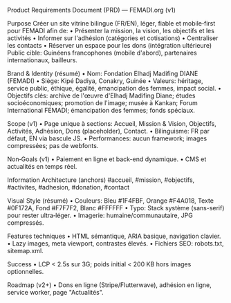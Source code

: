 Product Requirements Document (PRD) — FEMADI.org (v1)

Purpose
Créer un site vitrine bilingue (FR/EN), léger, fiable et mobile‑first pour FEMADI afin de:
• Présenter la mission, la vision, les objectifs et les activités
• Informer sur l'adhésion (catégories et cotisations)
• Centraliser les contacts
• Réserver un espace pour les dons (intégration ultérieure)
Public cible: Guinéens francophones (mobile d'abord), partenaires internationaux, bailleurs.

Brand & Identity (résumé)
• Nom: Fondation Elhadj Madifing DIANE (FEMADI)
• Siège: Kipé Dadiya, Conakry, Guinée
• Valeurs: héritage, service public, éthique, égalité, émancipation des femmes, impact social.
• Objectifs clés: archive de l'œuvre d'Elhadj Madifing Diane; études socioéconomiques; promotion de l'image; musée à Kankan; Forum International FEMADI; émancipation des femmes; fonds spéciaux.

Scope (v1)
• Page unique à sections: Accueil, Mission & Vision, Objectifs, Activités, Adhésion, Dons (placeholder), Contact.
• Bilinguisme: FR par défaut, EN via bascule JS.
• Performances: aucun framework; images compressées; pas de webfonts.

Non‑Goals (v1)
• Paiement en ligne et back-end dynamique.
• CMS et actualités en temps réel.

Information Architecture (anchors)
#accueil, #mission, #objectifs, #activites, #adhesion, #donation, #contact

Visual Style (résumé)
• Couleurs: Bleu #1F4FBF, Orange #F4A018, Texte #0F172A, Fond #F7F7F2, Blanc #FFFFFF
• Typo: Stack système (sans-serif) pour rester ultra‑léger.
• Imagerie: humaine/communautaire, JPG compressés.

Features techniques
• HTML sémantique, ARIA basique, navigation clavier.
• Lazy images, meta viewport, contrastes élevés.
• Fichiers SEO: robots.txt, sitemap.xml.

Success
• LCP < 2.5s sur 3G; poids initial < 200 KB hors images optionnelles.

Roadmap (v2+)
• Dons en ligne (Stripe/Flutterwave), adhésion en ligne, service worker, page "Actualités".
